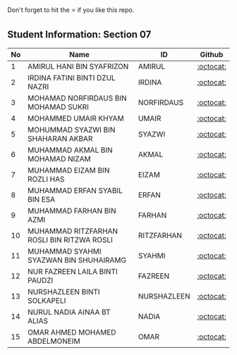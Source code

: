 Don't forget to hit the :star: if you like this repo.

## Student Information: Section 07

| No | Name | ID |  Github |
| ----- | ----- | ------ | :------: |
| 1 | AMIRUL HANI BIN SYAFRIZON | AMIRUL | [:octocat:](https://github.com/rohayanti) |
| 2 | IRDINA FATINI BINTI DZUL NAZRI | IRDINA | [:octocat:](https://github.com/rohayanti) |
| 3 | MOHAMAD NORFIRDAUS BIN MOHAMAD SUKRI | NORFIRDAUS | [:octocat:](https://github.com/rohayanti) |
| 4 | MOHAMMED UMAIR KHYAM | UMAIR | [:octocat:](https://github.com/rohayanti) |
| 5 | MOHUMMAD SYAZWI BIN SHAHARAN AKBAR | SYAZWI | [:octocat:](https://github.com/rohayanti) |
| 6 | MUHAMMAD AKMAL BIN MOHAMAD NIZAM | AKMAL | [:octocat:](https://github.com/rohayanti) |
| 7 | MUHAMMAD EIZAM BIN ROZLI HAS | EIZAM | [:octocat:](https://github.com/rohayanti) |
| 8 | MUHAMMAD ERFAN SYABIL BIN ESA | ERFAN | [:octocat:](https://github.com/rohayanti) |
| 9 | MUHAMMAD FARHAN BIN AZMI | FARHAN | [:octocat:](https://github.com/rohayanti) |
| 10 | MUHAMMAD RITZFARHAN ROSLI BIN RITZWA ROSLI | RITZFARHAN | [:octocat:](https://github.com/rohayanti) |
| 11 | MUHAMMAD SYAHMI SYAZWAN BIN SHUHAIRAMG | SYAHMI | [:octocat:](https://github.com/rohayanti) |
| 12 | NUR FAZREEN LAILA BINTI PAUDZI | 	FAZREEN | [:octocat:](https://github.com/rohayanti) |
| 13 | NURSHAZLEEN BINTI SOLKAPELI | NURSHAZLEEN | [:octocat:](https://github.com/rohayanti) |
| 14 | NURUL NADIA AINAA BT ALIAS | NADIA | [:octocat:](https://github.com/rohayanti) |
| 15 | OMAR AHMED MOHAMED ABDELMONEIM | OMAR | [:octocat:](https://github.com/rohayanti) |
